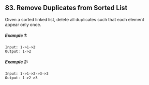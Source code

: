 ## 83. Remove Duplicates from Sorted List
Given a sorted linked list, delete all duplicates such that each element appear only once.

##### Example 1:
```
Input: 1->1->2
Output: 1->2
```
##### Example 2:
```
Input: 1->1->2->3->3
Output: 1->2->3
```